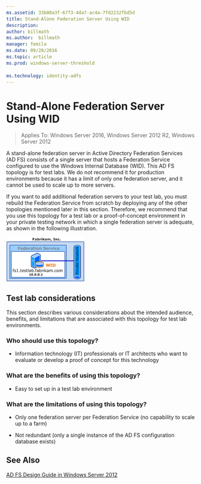 ```yaml
---
ms.assetid: 33b80a3f-67f3-4da7-ac4a-7fd2232fbd5d
title: Stand-Alone Federation Server Using WID
description:
author: billmath
ms.author:  billmath
manager: femila
ms.date: 09/28/2016
ms.topic: article
ms.prod: windows-server-threshold

ms.technology: identity-adfs
---
```


# Stand-Alone Federation Server Using WID

>Applies To: Windows Server 2016, Windows Server 2012 R2, Windows Server 2012

A stand\-alone federation server in Active Directory Federation Services \(AD FS\) consists of a single server that hosts a Federation Service configured to use the Windows Internal Database \(WID\). This AD FS topology is for test labs. We do not recommend it for production environments because it has a limit of only one federation server, and it cannot be used to scale up to more servers.  
  
If you want to add additional federation servers to your test lab, you must rebuild the Federation Service from scratch by deploying any of the other topologies mentioned later in this section. Therefore, we recommend that you use this topology for a test lab or a proof\-of\-concept environment in your private testing network in which a single federation server is adequate, as shown in the following illustration.  
  
![server using WID](media/FedServerWID.gif)  
  
## Test lab considerations  
This section describes various considerations about the intended audience, benefits, and limitations that are associated with this topology for test lab environments.  
  
### Who should use this topology?  
  
-   Information technology \(IT\) professionals or IT architects who want to evaluate or develop a proof of concept for this technology  
  
### What are the benefits of using this topology?  
  
-   Easy to set up in a test lab environment  
  
### What are the limitations of using this topology?  
  
-   Only one federation server per Federation Service \(no capability to scale up to a farm\)  
  
-   Not redundant \(only a single instance of the AD FS configuration database exists\)  
  

## See Also
[AD FS Design Guide in Windows Server 2012](AD-FS-Design-Guide-in-Windows-Server-2012.md)
